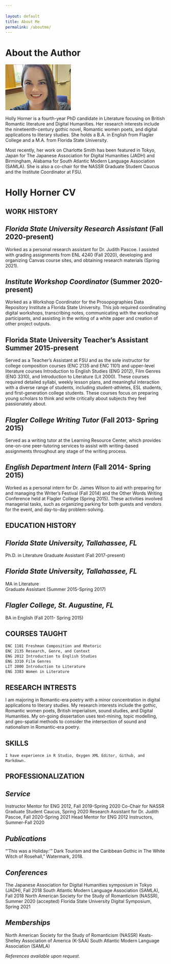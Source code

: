 ```yaml
---

layout: default
title: About Me
permalink: /aboutme/
---
```


# About the Author 

![picture](assets/images/about.png)

Holly Horner is a fourth-year PhD candidate in Literature focusing on British Romantic literature and Digital Humanities. Her research interests include the nineteenth-century gothic novel, Romantic women poets, and digital applications to literary studies. She holds a B.A. in English from Flagler College and a M.A. from Florida State University.

Most recently, her work on Charlotte Smith has been featured in Tokyo, Japan for The Japanese Association for Digital Humanities (JADH) and Birmingham, Alabama for South Atlantic Modern Language Association (SAMLA). She is also a co-chair for the NASSR Graduate Student Caucus and the Institute Coordinator at FSU. 

# Holly Horner CV


## WORK HISTORY 

## *Florida State University Research Assistant*					(Fall 2020-present)

	
Worked as a personal research assistant for Dr. Judith Pascoe. I assisted with grading assignments from ENL 4240 (Fall 2020), developing and organizing Canvas course sites, and obtaining research materials (Spring 2021). 

## *Institute Workshop Coordinator*					(Summer 2020-present)

Worked as a Workshop Coordinator for the Prosopographies Data Repository Institute a Florida State University. This job required coordinating digital workshops, transcribing notes, communicating with the workshop participants, and assisting in the writing of a white paper and creation of other project outputs. 

## Florida State University Teacher’s Assistant 				Summer 2015-present

Served as a Teacher’s Assistant at FSU and as the sole instructor for college composition courses (ENC 2135 and ENC 1101) and upper-level literature courses Introduction to English Studies (ENG 2012), Film Genres (ENG 3310), and Introduction to Literature (Lit 2000). These courses required detailed syllabi, weekly lesson plans, and meaningful interaction with a diverse range of students, including student-athletes, ESL students, and first-generation college students. These courses focus on preparing young scholars to think and write critically about subjects they feel passionately about. 	

## *Flagler College Writing Tutor* 		           	(Fall 2013- Spring 2015)

Served as a writing tutor at the Learning Resource Center, which provides one-on-one peer-tutoring services to assist with writing-based assignments throughout any stage of the writing process. 

## *English Department Intern* 						(Fall 2014- Spring 2015)
Worked as a personal intern for Dr. James Wilson to aid with preparing for and managing the Writer’s Festival (Fall 2014) and the Other Words Writing Conference held at Flagler College (Spring 2015). These activities involved managerial tasks, such as organizing parking for both guests and vendors for the event, and day-to-day problem-solving. 

## EDUCATION HISTORY
 
## *Florida State University, Tallahassee, FL*			
Ph.D. in Literature
Graduate Assistant (Fall 2017-present)

## *Florida State University, Tallahassee, FL* 				
MA in Literature  						
Graduate Assistant (Summer 2015-Spring 2017)

## *Flagler College, St. Augustine, FL*
BA in English 								 (Fall 2011- Spring 2015)

## COURSES TAUGHT 
	ENC 1101 Freshman Composition and Rhetoric
	ENC 2135 Research, Genre, and Context	
	ENG 2012 Introduction to English Studies
	ENG 3310 Film Genres
	LIT 2000 Introduction to Literature 
	ENG 3383 Women in Literature

## RESEARCH INTRESTS 
I am majoring in Romantic-era poetry with a minor concentration in digital applications to literary studies. My research interests include the gothic, Romantic women poets, British imperialism, sound studies, and Digital Humanities. My on-going dissertation uses text-mining, topic modelling, and geo-spatial methods to consider the intersection of sound and nationalism in Romantic-era poetry. 

## SKILLS
	I have experience in R Studio, Oxygen XML Editor, Github, and Markdown.

## PROFESSIONALIZATION 
## *Service*
Instructor Mentor for ENG 2012, Fall 2019-Spring 2020
Co-Chair for NASSR Graduate Student Caucus, Spring 2020
Research Assistant for Dr. Judith Pascoe, Fall 2020-Spring 2021
Head Mentor for ENG 2012 Instructors, Summer-Fall 2020 

## *Publications*
“’This was a Holiday:’” Dark Tourism and the Caribbean Gothic in The White Witch of Rosehall,” Watermark, 2018.

## *Conferences*
The Japanese Association for Digital Humanities symposium in Tokyo (JADH), Fall 2018
South Atlantic Modern Language Association (SAMLA), Fall 2018
North American Society for the Study of Romanticism (NASSR), Summer 2020 (accepted)
Florida State University Digital Symposium, Spring 2021

## *Memberships*
North American Society for the Study of Romanticism (NASSR)
Keats-Shelley Association of America (K-SAA)
South Atlantic Modern Language Association (SAMLA)

*References available upon request.*
